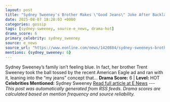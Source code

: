 ```yaml
---
layout: post
title: "Sydney Sweeney's Brother Makes \"Good Jeans\" Joke After Backlash"
date: 2025-08-07 18:28:03 +0000
categories: gossip
tags: [sydney-sweeney, source-e_news, drama-hot]
drama_score: 6
primary_celebrity: sydney_sweeney
source: e_news
source_url: "https://www.eonline.com/news/1420884/sydney-sweeneys-brother-american-eagle-controversy?cmpid=rss-syndicate-genericrss-us-top_stories"
mentions: {sydney_sweeney: 6}
---
```


Sydney Sweeney’s family isn’t feeling blue. In fact, her brother Trent Sweeney took the ball tossed by the recent American Eagle ad and ran with it, leaning into the “my jeans” concept that... **Drama Score:** 6 | **Level:** HOT **Celebrities Mentioned:** Sydney Sweeney [Read full article at E News](https://www.eonline.com/news/1420884/sydney-sweeneys-brother-american-eagle-controversy?cmpid=rss-syndicate-genericrss-us-top_stories) --- *This post was automatically generated from RSS feeds. Drama scores are calculated based on mention frequency and source reliability.*